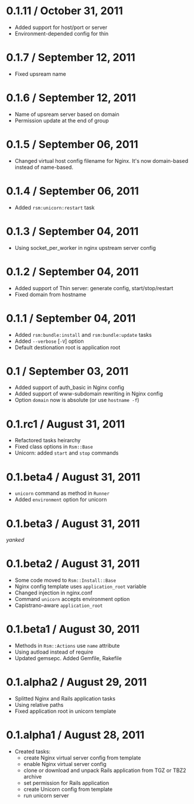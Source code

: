 # 0.1.11 / October 31, 2011

  * Added support for host/port or server
  * Environment-depended config for thin

# 0.1.7 / September 12, 2011

  * Fixed upsream name

# 0.1.6 / September 12, 2011

  * Name of upsream server based on domain
  * Permission update at the end of group

# 0.1.5 / September 06, 2011

  * Changed virtual host config filename for Nginx. It's now domain-based instead of name-based.

# 0.1.4 / September 06, 2011

  * Added `rsm:unicorn:restart` task

# 0.1.3 / September 04, 2011

  * Using socket_per_worker in nginx upstream server config

# 0.1.2 / September 04, 2011

  * Added support of Thin server: generate config, start/stop/restart
  * Fixed domain from hostname

# 0.1.1 / September 04, 2011

  * Added `rsm:bundle:install` and `rsm:bundle:update` tasks
  * Added `--verbose` [`-V`] option
  * Default destionation root is application root

# 0.1 / September 03, 2011

  * Added support of auth_basic in Nginx config
  * Added support of www-subdomain rewriting in Nginx config
  * Option `domain` now is absolute (or use `hostname -f`)

# 0.1.rc1 / August 31, 2011

  * Refactored tasks heirarchy
  * Fixed class options in `Rsm::Base`
  * Unicorn: added `start` and `stop` commands

# 0.1.beta4 / August 31, 2011

  * `unicorn` command as method in `Runner`
  * Added `environment` option for unicorn

# 0.1.beta3 / August 31, 2011

  *yanked*

# 0.1.beta2 / August 31, 2011

  * Some code moved to `Rsm::Install::Base`
  * Nginx config template uses `application_root` variable
  * Changed injection in nginx.conf
  * Command `unicorn` accepts environment option
  * Capistrano-aware `application_root`

# 0.1.beta1 / August 30, 2011

  * Methods in `Rsm::Actions` use `name` attribute
  * Using autload instead of require
  * Updated gemsepc. Added Gemfile, Rakefile

# 0.1.alpha2 / August 29, 2011

  * Splitted Nginx and Rails application tasks
  * Using relative paths
  * Fixed application root in unicorn template

# 0.1.alpha1 / August 28, 2011

  * Created tasks:
    - create Nginx virtual server config from template
    - enable Nginx virtual server config
    - clone or download and unpack Rails application from TGZ or TBZ2 archive
    - set permission for Rails application
    - create Unicorn config from template
    - run unicorn server
